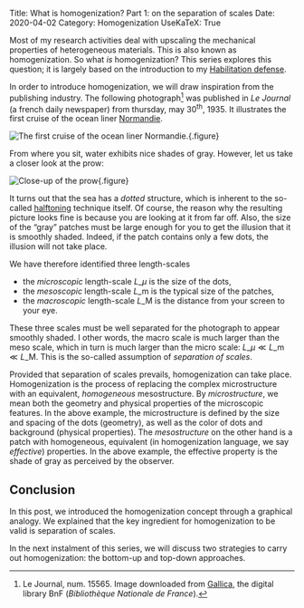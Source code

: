 Title: What is homogenization? Part 1: on the separation of scales
Date: 2020-04-02
Category: Homogenization
UseKaTeX: True

Most of my research activities deal with upscaling the mechanical
properties of heterogeneous materials. This is also known as
homogenization. So what *is* homogenization? This series explores this
question; it is largely based on the introduction to my [Habilitation
defense](file:./20171117-Announcing_the_defense_of_my_habilitation.org).

In order to introduce homogenization, we will draw inspiration from
the publishing industry. The following photograph[^1] was published
in *Le Journal* (a french daily newspaper) from thursday, may
30<sup>th</sup>, 1935. It illustrates the first cruise of the ocean
liner [Normandie](https://en.wikipedia.org/wiki/SS_Normandie).

![The first cruise of the ocean liner Normandie.]({static}What_is_homogenization-01/Normandie.jpg){.figure}

From where you sit, water exhibits nice shades of gray. However, let
us take a closer look at the prow:

![Close-up of the prow]({static}What_is_homogenization-01/Normandie-400x300.png){.figure}

It turns out that the sea has a *dotted* structure, which is inherent
to the so-called [halftoning](https://en.wikipedia.org/wiki/Halftone)
technique itself. Of course, the reason why the resulting picture
looks fine is because you are looking at it from far off. Also, the
size of the “gray” patches must be large enough for you to get the
illusion that it is smoothly shaded. Indeed, if the patch contains
only a few dots, the illusion will not take place.

We have therefore identified three length-scales

- the *microscopic* length-scale $L\_\mu$ is the size of the dots,
- the *mesoscopic* length-scale $L\_{\mathrm{m}}$ is the typical size
  of the patches,
- the *macroscopic* length-scale $L\_{\mathrm{M}}$ is the distance
  from your screen to your eye.

These three scales must be well separated for the photograph to appear
smoothly shaded. I other words, the macro scale is much larger than
the meso scale, which in turn is much larger than the micro scale:
$L\_{\mu} \ll L\_{\mathrm{m}} \ll L\_{\mathrm{M}}$. This is the
so-called assumption of *separation of scales*.

Provided that separation of scales prevails, homogenization can take
place. Homogenization is the process of replacing the complex
microstructure with an equivalent, *homogeneous* mesostructure. By
*microstructure*, we mean both the geometry and physical properties of
the microscopic features. In the above example, the microstructure is
defined by the size and spacing of the dots (geometry), as well as the
color of dots and background (physical properties). The
*mesostructure* on the other hand is a patch with homogeneous,
equivalent (in homogenization language, we say *effective*)
properties. In the above example, the effective property is the shade
of gray as perceived by the observer.

## Conclusion

In this post, we introduced the homogenization concept through a
graphical analogy. We explained that the key ingredient for
homogenization to be valid is separation of scales.

In the next instalment of this series, we will discuss two strategies
to carry out homogenization: the bottom-up and top-down approaches.

[^1]: Le Journal, num. 15565. Image downloaded from [Gallica](https://gallica.bnf.fr/ark:/12148/bpt6k7632229g), the digital library BnF (*Bibliothèque Nationale de France*).

<!-- -*- coding: utf-8; fill-column: 80 -*- -->
